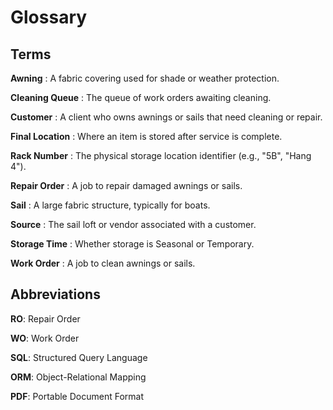 # Glossary

## Terms

**Awning**
: A fabric covering used for shade or weather protection.

**Cleaning Queue**
: The queue of work orders awaiting cleaning.

**Customer**
: A client who owns awnings or sails that need cleaning or repair.

**Final Location**
: Where an item is stored after service is complete.

**Rack Number**
: The physical storage location identifier (e.g., "5B", "Hang 4").

**Repair Order**
: A job to repair damaged awnings or sails.

**Sail**
: A large fabric structure, typically for boats.

**Source**
: The sail loft or vendor associated with a customer.

**Storage Time**
: Whether storage is Seasonal or Temporary.

**Work Order**
: A job to clean awnings or sails.

## Abbreviations

**RO**: Repair Order

**WO**: Work Order

**SQL**: Structured Query Language

**ORM**: Object-Relational Mapping

**PDF**: Portable Document Format
